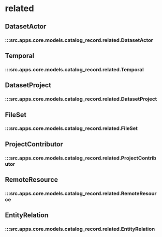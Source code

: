 # related

## DatasetActor

### :::src.apps.core.models.catalog_record.related.DatasetActor

## Temporal

### :::src.apps.core.models.catalog_record.related.Temporal

## DatasetProject

### :::src.apps.core.models.catalog_record.related.DatasetProject

## FileSet

### :::src.apps.core.models.catalog_record.related.FileSet

## ProjectContributor

### :::src.apps.core.models.catalog_record.related.ProjectContributor

## RemoteResource

### :::src.apps.core.models.catalog_record.related.RemoteResource

## EntityRelation

### :::src.apps.core.models.catalog_record.related.EntityRelation

